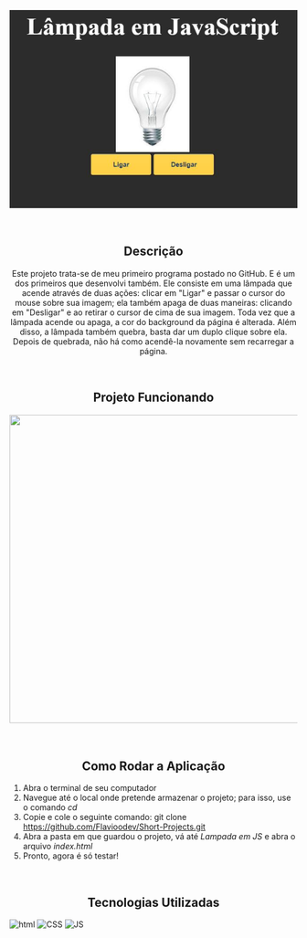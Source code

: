 <p align="center">
  <img src="src/assets/to-readme/RDMLampJS.JPG">
</p>
<br>

<h2 align="center">Descrição</h2>
<p align="center">
Este projeto trata-se de meu primeiro programa postado no GitHub. E é um dos primeiros que desenvolvi também. Ele consiste em uma lâmpada que acende 
  através de duas ações: clicar em "Ligar" e passar o cursor do mouse sobre sua imagem; ela também apaga de duas maneiras: clicando em "Desligar" e ao retirar o cursor de cima de sua imagem.
  Toda vez que a lâmpada acende ou apaga, a cor do background da página é alterada. Além disso, a lâmpada também quebra, basta dar um duplo clique sobre ela. Depois de quebrada, não há como acendê-la novamente sem recarregar a página.
</p>
<br>

<h2 align="center">Projeto Funcionando</h2>
<p align="center">
    <img width="960px" height="540px" src="src/assets/to-readme/RDM-lamp.gif">
</p>
<br>

<h2 align="center">Como Rodar a Aplicação</h2>

1. Abra o terminal de seu computador 
2. Navegue até o local onde pretende armazenar o projeto; para isso, use o comando _cd_ 
3. Copie e cole o seguinte comando: git clone https://github.com/Flavioodev/Short-Projects.git 
5. Abra a pasta em que guardou o projeto, vá até _Lampada em JS_ e abra o arquivo _index.html_ 
6. Pronto, agora é só testar!
<br>

<h2 align="center">Tecnologias Utilizadas</h2>

![html](https://img.shields.io/badge/HTML5-E34F26?style=for-the-badge&logo=html5&logoColor=white) ![CSS](https://img.shields.io/badge/CSS3-1572B6?style=for-the-badge&logo=css3&logoColor=white)  ![JS](https://img.shields.io/badge/JavaScript-F7DF1E?style=for-the-badge&logo=javascript&logoColor=black)

